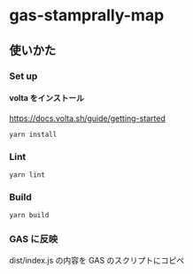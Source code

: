 # gas-stamprally-map

## 使いかた

### Set up

#### volta をインストール

https://docs.volta.sh/guide/getting-started

```
yarn install
```

### Lint

```
yarn lint
```

### Build

```
yarn build
```

### GAS に反映

dist/index.js の内容を GAS のスクリプトにコピペ
